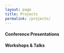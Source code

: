 ```yaml
---
layout: page
title: Projects
permalink: /projects/
---
```


#### Conference Presentations


#### Workshops & Talks
